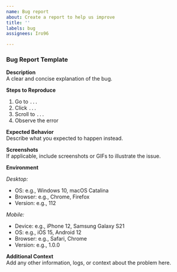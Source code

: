 ```yaml
---
name: Bug report
about: Create a report to help us improve
title: ''
labels: bug
assignees: Iro96

---
```


### Bug Report Template

**Description**  
A clear and concise explanation of the bug.

**Steps to Reproduce**  
1. Go to `...`  
2. Click `...`  
3. Scroll to `...`  
4. Observe the error

**Expected Behavior**  
Describe what you expected to happen instead.

**Screenshots**  
If applicable, include screenshots or GIFs to illustrate the issue.

**Environment**  

*Desktop:*  
- OS: e.g., Windows 10, macOS Catalina  
- Browser: e.g., Chrome, Firefox  
- Version: e.g., 112  

*Mobile:*  
- Device: e.g., iPhone 12, Samsung Galaxy S21  
- OS: e.g., iOS 15, Android 12  
- Browser: e.g., Safari, Chrome  
- Version: e.g., 1.0.0  

**Additional Context**  
Add any other information, logs, or context about the problem here.
